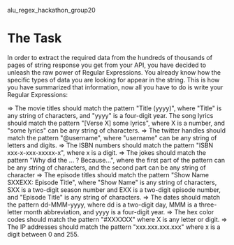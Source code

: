 alu_regex_hackathon_group20

The Task
========
In order to extract the required data from the hundreds of thousands of pages of string response you get from your API, you have decided to unleash the raw power of Regular Expressions. You already know how the specific types of data you are looking for appear in the string. This is how you have summarized that information, now all you have to do is write your Regular Expressions:  

=> The movie titles should match the pattern "Title (yyyy)", where "Title" is any string of characters, and "yyyy" is a four-digit year.
The song lyrics should match the pattern "[Verse X] some lyrics", where X is a number, and "some lyrics" can be any string of characters.
=> The twitter handles should match the pattern "@username", where "username" can be any string of letters and digits.
=> The ISBN numbers should match the pattern "ISBN xxx-x-xxx-xxxxx-x", where x is a digit.
=> The jokes should match the pattern "Why did the ... ? Because...", where the first part of the pattern can be any string of characters, and the second part can be any string of character
=> The episode titles should match the pattern "Show Name SXXEXX: Episode Title", where "Show Name" is any string of characters, SXX is a two-digit season number and EXX is a two-digit episode number, and "Episode Title" is any string of characters.
=> The dates should match the pattern dd-MMM-yyyy, where dd is a two-digit day, MMM is a three-letter month abbreviation, and yyyy is a four-digit year.
=> The hex color codes should match the pattern "#XXXXXX" where X is any letter or digit.
=> The IP addresses should match the pattern "xxx.xxx.xxx.xxx" where x is a digit between 0 and 255.
